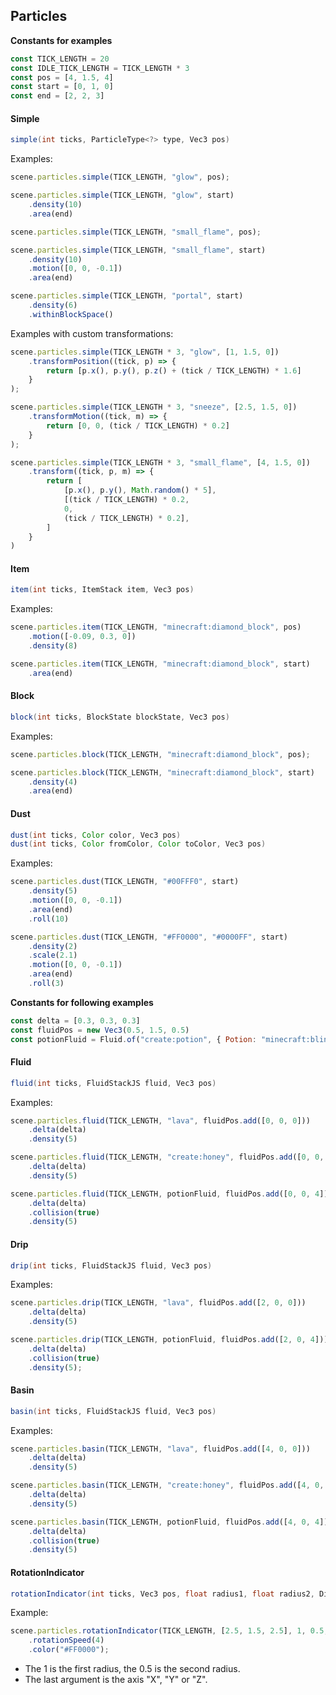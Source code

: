 ## Particles

**Constants for examples**

```js
const TICK_LENGTH = 20
const IDLE_TICK_LENGTH = TICK_LENGTH * 3
const pos = [4, 1.5, 4]
const start = [0, 1, 0]
const end = [2, 2, 3]
```

#### Simple

```java
simple(int ticks, ParticleType<?> type, Vec3 pos)
```

Examples:

```js
scene.particles.simple(TICK_LENGTH, "glow", pos);

scene.particles.simple(TICK_LENGTH, "glow", start)
    .density(10)
    .area(end)

scene.particles.simple(TICK_LENGTH, "small_flame", pos);

scene.particles.simple(TICK_LENGTH, "small_flame", start)
    .density(10)
    .motion([0, 0, -0.1])
    .area(end)

scene.particles.simple(TICK_LENGTH, "portal", start)
    .density(6)
    .withinBlockSpace()
```

Examples with custom transformations:

```js
scene.particles.simple(TICK_LENGTH * 3, "glow", [1, 1.5, 0])
    .transformPosition((tick, p) => {
        return [p.x(), p.y(), p.z() + (tick / TICK_LENGTH) * 1.6]
    }
);

scene.particles.simple(TICK_LENGTH * 3, "sneeze", [2.5, 1.5, 0])
    .transformMotion((tick, m) => {
        return [0, 0, (tick / TICK_LENGTH) * 0.2]
    }
);

scene.particles.simple(TICK_LENGTH * 3, "small_flame", [4, 1.5, 0])
    .transform((tick, p, m) => {
        return [
            [p.x(), p.y(), Math.random() * 5],
            [(tick / TICK_LENGTH) * 0.2, 
            0, 
            (tick / TICK_LENGTH) * 0.2],
        ]
    }
)
```

#### Item

```java
item(int ticks, ItemStack item, Vec3 pos)
```

Examples:

```js
scene.particles.item(TICK_LENGTH, "minecraft:diamond_block", pos)
    .motion([-0.09, 0.3, 0])
    .density(8)

scene.particles.item(TICK_LENGTH, "minecraft:diamond_block", start)
    .area(end)
```

#### Block

```java
block(int ticks, BlockState blockState, Vec3 pos)
```

Examples:

```js
scene.particles.block(TICK_LENGTH, "minecraft:diamond_block", pos);

scene.particles.block(TICK_LENGTH, "minecraft:diamond_block", start)
    .density(4)
    .area(end)
```

#### Dust

```java
dust(int ticks, Color color, Vec3 pos)
dust(int ticks, Color fromColor, Color toColor, Vec3 pos)
```

Examples:

```js
scene.particles.dust(TICK_LENGTH, "#00FFF0", start)
    .density(5)
    .motion([0, 0, -0.1])
    .area(end)
    .roll(10)

scene.particles.dust(TICK_LENGTH, "#FF0000", "#0000FF", start)
    .density(2)
    .scale(2.1)
    .motion([0, 0, -0.1])
    .area(end)
    .roll(3)
```

**Constants for following examples**

```js
const delta = [0.3, 0.3, 0.3]
const fluidPos = new Vec3(0.5, 1.5, 0.5)
const potionFluid = Fluid.of("create:potion", { Potion: "minecraft:blindness" });
```

#### Fluid

```java
fluid(int ticks, FluidStackJS fluid, Vec3 pos)
```

Examples:

```js
scene.particles.fluid(TICK_LENGTH, "lava", fluidPos.add([0, 0, 0]))
    .delta(delta)
    .density(5)

scene.particles.fluid(TICK_LENGTH, "create:honey", fluidPos.add([0, 0, 2]))
    .delta(delta)
    .density(5)

scene.particles.fluid(TICK_LENGTH, potionFluid, fluidPos.add([0, 0, 4]))
    .delta(delta)
    .collision(true)
    .density(5)
```

#### Drip

```java
drip(int ticks, FluidStackJS fluid, Vec3 pos) 
```

Examples:

```js
scene.particles.drip(TICK_LENGTH, "lava", fluidPos.add([2, 0, 0]))
    .delta(delta)
    .density(5)

scene.particles.drip(TICK_LENGTH, potionFluid, fluidPos.add([2, 0, 4]))
    .delta(delta)
    .collision(true)
    .density(5);    
```

#### Basin

```java
basin(int ticks, FluidStackJS fluid, Vec3 pos) 
```

Examples:

```js
scene.particles.basin(TICK_LENGTH, "lava", fluidPos.add([4, 0, 0]))
    .delta(delta)
    .density(5)

scene.particles.basin(TICK_LENGTH, "create:honey", fluidPos.add([4, 0, 2]))
    .delta(delta)
    .density(5)

scene.particles.basin(TICK_LENGTH, potionFluid, fluidPos.add([4, 0, 4]))
    .delta(delta)
    .collision(true)
    .density(5)
```

#### RotationIndicator

```java
rotationIndicator(int ticks, Vec3 pos, float radius1, float radius2, Direction.Axis axis)
```

Example:

```js
scene.particles.rotationIndicator(TICK_LENGTH, [2.5, 1.5, 2.5], 1, 0.5, "Z")
    .rotationSpeed(4)
    .color("#FF0000");
```

* The 1 is the first radius, the 0.5 is the second radius.
* The last argument is the axis "X", "Y" or "Z".
